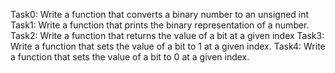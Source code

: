 Task0: Write a function that converts a binary number to an unsigned int
Task1: Write a function that prints the binary representation of a number.
Task2: Write a function that returns the value of a bit at a given index
Task3: Write a function that sets the value of a bit to 1 at a given index.
Task4: Write a function that sets the value of a bit to 0 at a given index.
